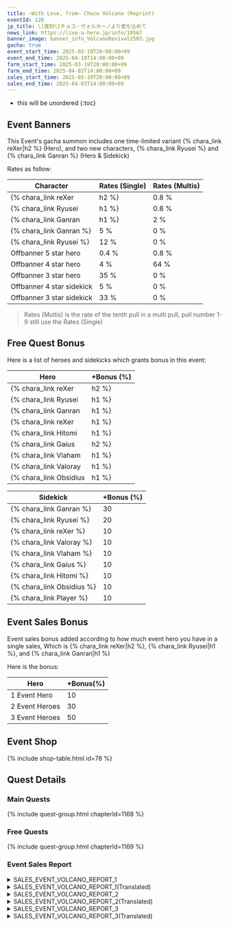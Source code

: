 ```yaml
---
title: ~With Love, from~ Choco Volcano (Reprint)
eventId: 120
jp_title: \[復刻\]チョコ・ヴォルカーノより愛を込めて
news_link: https://live-a-hero.jp/info/10567
banner_image: banner_info_VolcanoRevival2503.jpg
gacha: true
event_start_time: 2025-03-19T20:00:00+09
event_end_time: 2025-04-10T14:00:00+09
farm_start_time: 2025-03-19T20:00:00+09
farm_end_time: 2025-04-03T14:00:00+09
sales_start_time: 2025-03-19T20:00:00+09
sales_end_time: 2025-04-03T14:00:00+09
---
```


* this will be unordered
{:toc}

## Event Banners

This Event's gacha summon includes one time-limited variant {% chara_link reXer|h2 %} (Hero), and two new characters, {% chara_link Ryusei %} and {% chara_link Ganran %} (Hero & Sidekick)

Rates as follow:

| Character                                                | Rates (Single) | Rates (Multis) |
|----------------------------------------------------------|----------------|----------------|
| {% chara_link reXer|h2 %}                               | 0.8 %            | 1.6 %            |
| {% chara_link Ryusei|h1 %}                              | 0.8 %            | 1.6 %            |
| {% chara_link Ganran|h1 %}                             | 2 %              | 32 %             |
| {% chara_link Ganran %}                                 | 5 %              | 0 %             |
| {% chara_link Ryusei %}                                   | 12 %             | 0 %             |
| Offbanner 5 star hero                                    | 0.4 %            | 0.8 %            |
| Offbanner 4 star hero                                    | 4 %              | 64 %             |
| Offbanner 3 star hero                                    | 35 %             | 0 %              |
| Offbanner 4 star sidekick                                | 5 %              | 0 %              |
| Offbanner 3 star sidekick                                | 33 %             | 0 %              |

>Rates (Multis) is the rate of the tenth pull in a multi pull, pull number 1-9 still use the Rates (Single)

## Free Quest Bonus

Here is a list of heroes and sidekicks which grants bonus in this event:

| Hero | +Bonus (%)|
|------------|--------------|
| {% chara_link reXer|h2 %} | 40 |
| {% chara_link Ryusei|h1 %}  | 40 |
| {% chara_link Ganran|h1 %}  | 30 |
| {% chara_link reXer|h1 %}  | 10 |
| {% chara_link Hitomi|h1 %}  | 10 |
| {% chara_link Gaius|h2 %}  | 20 |
| {% chara_link Vlaham|h1 %}  | 20 |
| {% chara_link Valoray|h1 %} | 10 | 
| {% chara_link Obsidius|h1 %}  | 20 |

| Sidekick | +Bonus (%) |
|-------------|---------------|
| {% chara_link Ganran %} | 30 | 
| {% chara_link Ryusei %}  | 20 | 
| {% chara_link reXer %}  | 10 | 
| {% chara_link Valoray %}  | 10 | 
| {% chara_link Vlaham %}  | 10 | 
| {% chara_link Gaius %}  | 10 | 
| {% chara_link Hitomi %}  | 10 | 
| {% chara_link Obsidius %}  | 10 | 
| {% chara_link Player %} | 10 | 

## Event Sales Bonus

Event sales bonus added according to how much event hero you have in a single sales, Which is
{% chara_link reXer|h2 %}, {% chara_link Ryusei|h1 %}, and {% chara_link Ganran|h1 %}

Here is the bonus:

| Hero   | +Bonus(%) |
|--------|-----------|
| 1 Event Hero   |     10    |
| 2 Event Heroes |     30    |
| 3 Event Heroes |     50    |

## Event Shop

{% include shop-table.html id=78 %}

## Quest Details

### Main Quests

{% include quest-group.html chapterId=1168 %}

### Free Quests

{% include quest-group.html chapterId=1169 %}

### Event Sales Report

<details><summary>SALES_EVENT_VOLCANO_REPORT_1</summary>
<p>チョコイベントを目前に控えたある日、<br><code>character0</code>は番組の撮影に応じていた。<br><br>内容は、近頃流行りの多種多様なチョコレートを<br>ヒーローが食べて回るグルメリポートだ。<br><br><code>character0</code>のために用意されていたのは、<br>土星を象ったリング付きのショコラや<br>ぷるぷる食感が特徴のスライムトリュフなど、<br>これまで食べたことがないものばかりだった。<br><br>目を輝かせて試食する<code>character0</code>の姿は、<br>視聴者にチョコの美味しさを存分に訴えかけた。<br>番組は好評を博し、チョコの売上も伸びたらしい。<br><br>そして、番組を通じてチョコの<br>奥深さを味わった<code>character0</code>は、<br>身も心もチョコの虜になっていたのだった。<br><br>それからしばらくして、チョコの食べ過ぎで<br>すっかり丸くなった自分の腹部を引き締めるため、<br>必死に走り込みをする<code>character0</code>の姿が<br>どこかで目撃されたという。
</p></details>

<details><summary>SALES_EVENT_VOLCANO_REPORT_1(Translated)</summary>
<p>One day, just before the chocolate event, <code>character0</code> was participating in the filming of a program.<br><br>The content is a gourmet report where heroes goes around eating various types of recently popular chocolates.<br>What had been prepared for <code>character0</code> were chocolates that they had never tasted before, such as a Saturn-shaped chocolate with a ring and slime truffles known for their jelly-like texture.<br><br> <code>character0</code> 's appearance, glowing with excitement as they sampled the chocolates, strongly conveyed the deliciousness of the treats to the viewers.<br>The show was well-received, and it seems that chocolate sales also increased as a result.<br><br>Through the show, <code>character0</code> experienced the deep allure of chocolate, and both their body and mind were completely captivated by it.<br><br>After some time, it was reported that <code>character0</code> , determined to tighten their now-round belly from overeating chocolate, was seen desperately running to get in shape.
</p>
</details>

<details><summary>SALES_EVENT_VOLCANO_REPORT_2</summary>
<p>チョコイベントを目前に控えたある日、<br><code>character0</code>は番組の撮影に応じていた。<br>「体の芯まで完膚なきまでに整う」<br>そんな口コミで話題沸騰中のとあるサウナで、<br>ヒーローによるロケが行われることになった。<br><br>抜擢されたヒーローは、<br><code>character0</code>と<code>character1</code>の２人。<br><br>２人は歓談を交えながら<br>サウナと水風呂、外気浴を繰り返し、<br>次第に「整い」の階段を上っていく。<br><br>すっかりのぼせて顔を赤くした<code>character0</code>、<br>気持ち良さそうに吐息を漏らす<code>character1</code>。<br>２人は、３巡目に入る頃には完全に「整って」いた。<br><br>普段は見せることのない緩んだ表情の<br>２人の姿がファン心をくすぐったのか、<br>視聴率はサウナの温度のようにぐんぐん上がり、<br>最終的には記録的な数字を叩き出したのだった。<br><br>それからしばらくの間、<br>二匹目のドジョウを狙ってか、<br>ヒーローのサウナロケがいくつも放送されたという。
</p></details>

<details><summary>SALES_EVENT_VOLCANO_REPORT_2(Translated)</summary>
<p>One day, just before the chocolate event, <code>character0</code> was participating in the filming of a program.<br>At a certain sauna, which was gaining popularity with word-of-mouth for its ability to "perfectly tone the body down to the core," a location shoot with the hero was scheduled to take place.<br><br>The heroes chosen for the role were <code>character0</code> and <code>character1</code> .<br><br>The two of them, while engaging in conversation, alternated between the sauna, the cold plunge, and the outdoor bath, gradually climbing the stairs of "toning.”<br><br> <code>character0</code> , who had completely become lightheaded and flushed, and <code>character1</code> , who was exhaling contentedly, both of them were completely "toned" by the time they entered their third round.<br><br>The two of them, showing a relaxed expression that they don't normally reveal, probably stirred the fans' hearts.<br> As a result, the viewership ratings skyrocketed like the temperature of a sauna, and in the end, they achieved a record-breaking number.<br><br>After that, for a while,
perhaps in an attempt to catch a second lucky break,
several sauna location shoots featuring heroes were broadcasted.
</p>
</details>

<details><summary>SALES_EVENT_VOLCANO_REPORT_3</summary>
<p>とある火山を舞台に、４人のヒーローによる<br>登山番組が撮影されることとなった。<br><br><code>character0</code>と<code>character1</code>は、<br>登山に自信がある<code>character2</code>と共に、<br>励まし合いながら山頂を目指して歩き続ける。<br><br>一方<code>character3</code>は、収録の直前に<br>足を挫いてしまっていたため、<br>ふもとのロープウェイを利用して山頂に到着した。<br><br>そして、自らの足で登頂し、顔を汗で光らせながらも<br>どこか満足げな３人と合流した<code>character3</code>は<br>山頂からの壮大な景色を一緒に眺めたものの、<br>心から楽しむことができない自分に気がつくのだった。<br><br>後日、「山登りの楽しさを味わって欲しい」という<br><code>character2</code>たちの誘いを受けて、<br><code>character3</code>は再び火山を訪れていた。<br><br>番組を通りて登山にハマったと語る<br><code>character0</code>や<code>character1</code>から<br>歩き方などの助言を受けながら、山頂を目指して歩く。<br>そしてたどり着いた山頂からの景色は、<br>前回とは比べ物にならないほどに美しかったという。
</p></details>

<details><summary>SALES_EVENT_VOLCANO_REPORT_3(Translated)</summary>
<p>A mountaineering program featuring four heroes was set to be filmed on a certain volcano.<br><br> <code>character0</code> and <code>character1</code> , together with <code>character2</code> , who is confident in mountaineering, continue walking toward the summit while encouraging each other.<br><br>On the other hand, <code>character3</code> , having sprained their foot just before the recording, used the ropeway at the base of the mountain to reach the summit.<br><br>Then, the other three who seemed somewhat satisfied, having reached the summit on their own feet and with their face glistening with sweat, joined <code>character3</code> .<br>Together, they admired the grand view from the summit, but <code>character3</code> realized that they couldn't fully enjoy it.<br><br>A few days later, after accepting the invitation from <code>character2</code> and the others, who wanted <code>character3</code> to experience the joy of mountain climbing, <code>character3</code> visited the volcano once again.<br><br>While walking toward the summit, <code>character3</code> receives advice on walking techniques from <code>character0</code> and <code>character1</code> ,who speak about how they got hooked on mountaineering through the program.<br><br>And the view from the summit they finally reached was said to be so beautiful that it couldn't be compared to the previous time.
</p>
</details>
